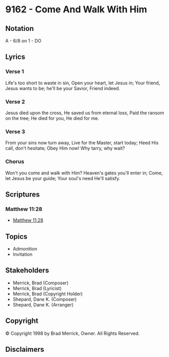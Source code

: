 # 9162 - Come And Walk With Him

## Notation

A - 6/8 on 1 - DO

## Lyrics

### Verse 1

Life's too short to waste in sin, Open your heart, let Jesus in; Your friend, Jesus wants to be; he'll be your Savior, Friend indeed.

### Verse 2

Jesus died upon the cross, He saved us from eternal loss, Paid the ransom on the tree; He died for you, He died for me.

### Verse 3

From your sins now turn away, Live for the Master, start today; Heed His call, don't hesitate; Obey Him now! Why tarry, why wait?

### Chorus

Won't you come and walk with Him? Heaven's gates you'll enter in; Come, let Jesus be your guide; Your soul's need He'll satisfy.


## Scriptures

### Matthew 11:28

- [Matthew 11:28](https://www.biblegateway.com/passage/?search=Matthew%2011%3A28)


## Topics

- Admonition
- Invitation

## Stakeholders

- Merrick, Brad (Composer)
- Merrick, Brad (Lyricist)
- Merrick, Brad (Copyright Holder)
- Shepard, Dane K. (Composer)
- Shepard, Dane K. (Arranger)

## Copyright

© Copyright 1998 by Brad Merrick, Owner. All Rights Reserved.


## Disclaimers


